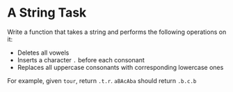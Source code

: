 # A String Task

Write a function that takes a string and performs the following operations on it:  

* Deletes all vowels
* Inserts a character `.` before each consonant
* Replaces all uppercase consonants with corresponding lowercase ones

For example, given `tour`, return `.t.r`. `aBAcAba` should return `.b.c.b`
